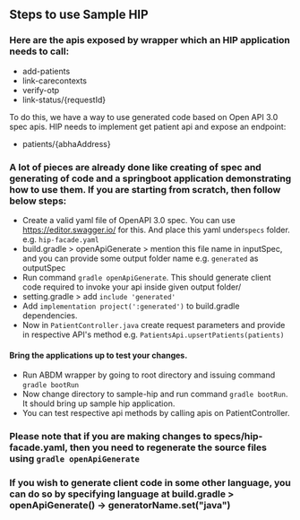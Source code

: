 ## Steps to use Sample HIP

### Here are the apis exposed by wrapper which an HIP application needs to call:
- add-patients
- link-carecontexts
- verify-otp
- link-status/{requestId}

To do this, we have a way to use generated code based on Open API 3.0 spec apis.
HIP needs to implement get patient api and expose an endpoint:
- patients/{abhaAddress}

### A lot of pieces are already done like creating of spec and generating of code and a springboot application demonstrating how to use them. If you are starting from scratch, then follow below steps:

- Create a valid yaml file of OpenAPI 3.0 spec. You can use https://editor.swagger.io/ for this. And place this yaml
  under`specs` folder. e.g. `hip-facade.yaml`
- build.gradle > openApiGenerate > mention this file name in inputSpec, and you can provide some output folder name e.g. 
  `generated` as outputSpec
- Run command ``gradle openApiGenerate``. This should generate client code required to invoke your api inside given output folder/
- setting.gradle > add `include 'generated'`
- Add `implementation project(':generated')` to build.gradle dependencies.
- Now in `PatientController.java` create request parameters and provide in respective API's method e.g. `PatientsApi.upsertPatients(patients)`

#### Bring the applications up to test your changes.
- Run ABDM wrapper by going to root directory and issuing command ``gradle bootRun``
- Now change directory to sample-hip and run command ``gradle bootRun``. It should bring up sample hip application.
- You can test respective api methods by calling apis on PatientController.

### Please note that if you are making changes to specs/hip-facade.yaml, then you need to regenerate the source files using `gradle openApiGenerate`

### If you wish to generate client code in some other language, you can do so by specifying language at build.gradle > openApiGenerate() -> generatorName.set("java")
